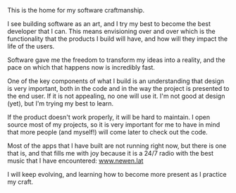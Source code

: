 This is the home for my software craftmanship.

I see building software as an art, and I try my best to become the best developer that I can. This means envisioning over and over which is the functionality that the products I build will have, and how will they impact the life of the users. 

Software gave me the freedom to transform my ideas into a reality, and the pace on which that happens now is incredibly fast.

One of the key components of what I build is an understanding that design is very important, both in the code and in the way the project is presented to the end user. If it is not appealing, no one will use it. I'm not good at design (yet), but I'm trying my best to learn. 

If the product doesn't work properly, it will be hard to maintain. I open source most of my projects, so it is very important for me to have in mind that more people (and myself!) will come later to check out the code.

Most of the apps that I have built are not running right now, but there is one that is, and that fills me with joy because it is a 24/7 radio with the best music that I have encountered: www.newen.lat

I will keep evolving, and learning how to become more present as I practice my craft. 

